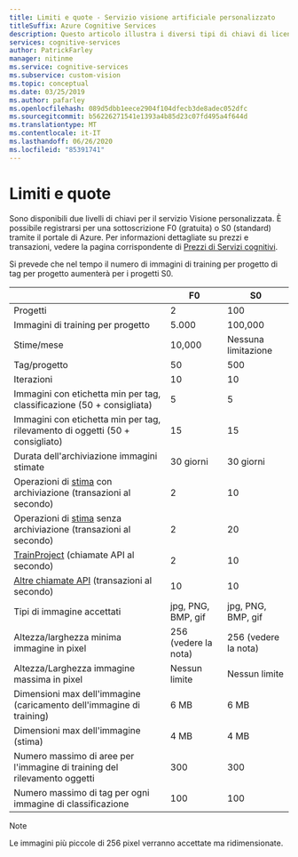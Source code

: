 ```yaml
---
title: Limiti e quote - Servizio visione artificiale personalizzato
titleSuffix: Azure Cognitive Services
description: Questo articolo illustra i diversi tipi di chiavi di licenza e i limiti e le quote per la Servizio visione artificiale personalizzato.
services: cognitive-services
author: PatrickFarley
manager: nitinme
ms.service: cognitive-services
ms.subservice: custom-vision
ms.topic: conceptual
ms.date: 03/25/2019
ms.author: pafarley
ms.openlocfilehash: 089d5dbb1eece2904f104dfecb3de8adec052dfc
ms.sourcegitcommit: b56226271541e1393a4b85d23c07fd495a4f644d
ms.translationtype: MT
ms.contentlocale: it-IT
ms.lasthandoff: 06/26/2020
ms.locfileid: "85391741"
---
```

# <a name="limits-and-quotas"></a>Limiti e quote

Sono disponibili due livelli di chiavi per il servizio Visione personalizzata. È possibile registrarsi per una sottoscrizione F0 (gratuita) o S0 (standard) tramite il portale di Azure. Per informazioni dettagliate su prezzi e transazioni, vedere la pagina corrispondente di [Prezzi di Servizi cognitivi](https://azure.microsoft.com/pricing/details/cognitive-services/custom-vision-service/).

Si prevede che nel tempo il numero di immagini di training per progetto di tag per progetto aumenterà per i progetti S0.

||**F0**|**S0**|
|-----|-----|-----|
|Progetti|2|100|
|Immagini di training per progetto |5\.000|100,000|
|Stime/mese|10,000 |Nessuna limitazione|
|Tag/progetto|50|500|
|Iterazioni |10|10|
|Immagini con etichetta min per tag, classificazione (50 + consigliata) |5|5|
|Immagini con etichetta min per tag, rilevamento di oggetti (50 + consigliato)|15|15|
|Durata dell'archiviazione immagini stimate|30 giorni|30 giorni|
|Operazioni di [stima](https://go.microsoft.com/fwlink/?linkid=865445) con archiviazione (transazioni al secondo)|2|10|
|Operazioni di [stima](https://go.microsoft.com/fwlink/?linkid=865445) senza archiviazione (transazioni al secondo)|2|20|
|[TrainProject](https://go.microsoft.com/fwlink/?linkid=865446) (chiamate API al secondo)|2|10|
|[Altre chiamate API](https://go.microsoft.com/fwlink/?linkid=865446) (transazioni al secondo)|10|10|
|Tipi di immagine accettati|jpg, PNG, BMP, gif|jpg, PNG, BMP, gif|
|Altezza/larghezza minima immagine in pixel|256 (vedere la nota)|256 (vedere la nota)|
|Altezza/Larghezza immagine massima in pixel|Nessun limite|Nessun limite|
|Dimensioni max dell'immagine (caricamento dell'immagine di training) |6 MB|6 MB|
|Dimensioni max dell'immagine (stima)|4 MB|4 MB|
|Numero massimo di aree per l'immagine di training del rilevamento oggetti|300|300|
|Numero massimo di tag per ogni immagine di classificazione|100|100|

> [!NOTE]
> Le immagini più piccole di 256 pixel verranno accettate ma ridimensionate.
